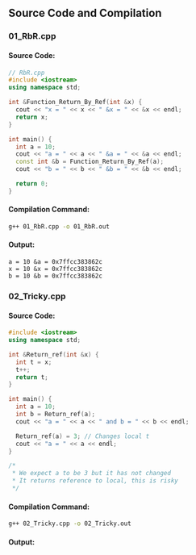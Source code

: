 
## Source Code and Compilation

### 01_RbR.cpp

#### Source Code:
```cpp
// RbR.cpp
#include <iostream>
using namespace std;

int &Function_Return_By_Ref(int &x) {
  cout << "x = " << x << " &x = " << &x << endl;
  return x;
}

int main() {
  int a = 10;
  cout << "a = " << a << " &a = " << &a << endl;
  const int &b = Function_Return_By_Ref(a);
  cout << "b = " << b << " &b = " << &b << endl;

  return 0;
}

```
#### Compilation Command:
```sh
g++ 01_RbR.cpp -o 01_RbR.out
```
#### Output:
```
a = 10 &a = 0x7ffcc383862c
x = 10 &x = 0x7ffcc383862c
b = 10 &b = 0x7ffcc383862c
```
### 02_Tricky.cpp

#### Source Code:
```cpp
#include <iostream>
using namespace std;

int &Return_ref(int &x) {
  int t = x;
  t++;
  return t;
}

int main() {
  int a = 10;
  int b = Return_ref(a);
  cout << "a = " << a << " and b = " << b << endl;

  Return_ref(a) = 3; // Changes local t
  cout << "a = " << a << endl;
}

/*
 * We expect a to be 3 but it has not changed
 * It returns reference to local, this is risky
 */

```
#### Compilation Command:
```sh
g++ 02_Tricky.cpp -o 02_Tricky.out
```
#### Output:
```
```